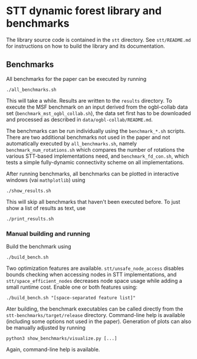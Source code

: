 # STT dynamic forest library and benchmarks

The library source code is contained in the `stt` directory. See `stt/README.md` for instructions on how to build the library and its documentation.

## Benchmarks

All benchmarks for the paper can be executed by running
```
./all_benchmarks.sh
```

This will take a while. Results are written to the `results` directory. To execute the MSF benchmark on an input derived from the ogbl-collab data set (`benchmark_mst_ogbl_collab.sh`), the data set first has to be downloaded and processed as described in `data/ogbl-collab/README.md`.

The benchmarks can be run individually using the `benchmark_*.sh` scripts. There are two additional benchmarks not used in the paper and not automatically executed by `all_benchmarks.sh`, namely `benchmark_num_rotations.sh` which compares the number of rotations the various STT-based implementations need, and `benchmark_fd_con.sh`, which tests a simple fully-dynamic connectivity scheme on all implementations.

After running benchmarks, all benchmarks can be plotted in interactive windows (vai `mathplotlib`) using
```
./show_results.sh
```
This will skip all benchmarks that haven't been executed before. To just show a list of results as text, use
```
./print_results.sh
```

### Manual building and running

Build the benchmark using
```
./build_bench.sh
```

Two optimization features are available. `stt/unsafe_node_access` disables bounds checking when accessing nodes in STT implementations, and `stt/space_efficient_nodes` decreases node space usage while adding a small runtime cost. Enable one or both features using:
```
./build_bench.sh "[space-separated feature list]"
```


Ater building, the benchmark executables can be called directly from the `stt-benchmarks/target/release` directory. Command-line help is available (including some options not used in the paper). Generation of plots can also be manually adjusted by running
```
python3 show_benchmarks/visualize.py [...]
```

Again, command-line help is available.
